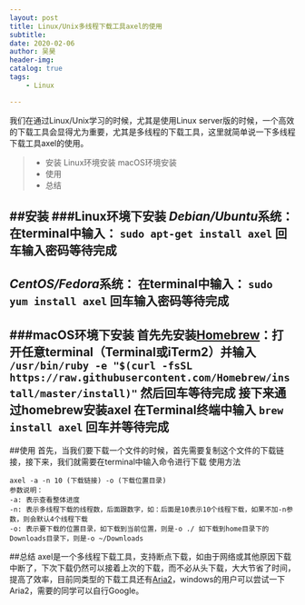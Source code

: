```yaml
---
layout:	post
title: Linux/Unix多线程下载工具axel的使用
subtitle:
date: 2020-02-06
author: 吴昊
header-img:
catalog: true
tags:
	- Linux

---
```










我们在通过Linux/Unix学习的时候，尤其是使用Linux server版的时候，一个高效的下载工具会显得尤为重要，尤其是多线程的下载工具，这里就简单说一下多线程下载工具axel的使用。

> * 安装
> Linux环境安装
> macOS环境安装
> * 使用  
> * 总结 

##安装
###Linux环境下安装
***Debian/Ubuntu***系统：
在terminal中输入：
`sudo apt-get install axel`
回车输入密码等待完成
---
***CentOS/Fedora***系统：
在terminal中输入：
`sudo yum install axel`
回车输入密码等待完成
---

###macOS环境下安装
首先先安装[Homebrew](https://brew.sh/)：打开任意terminal（Terminal或iTerm2）并输入
`/usr/bin/ruby -e "$(curl -fsSL https://raw.githubusercontent.com/Homebrew/install/master/install)"`
然后回车等待完成
接下来通过homebrew安装axel
在Terminal终端中输入
`brew install axel`
回车并等待完成
---

##使用
首先，当我们要下载一个文件的时候，首先需要复制这个文件的下载链接，接下来，我们就需要在terminal中输入命令进行下载
使用方法
```
axel -a -n 10 (下载链接) -o (下载位置目录)
参数说明：
-a: 表示查看整体进度
-n: 表示多线程下载的线程数，后面跟数字，如：后面是10表示10个线程下载，如果不加-n参数，则会默认4个线程下载
-o: 表示要下载的位置目录，如下载到当前位置，则是-o ./ 如下载到home目录下的Downloads目录下，则是-o ~/Downloads
```

##总结
axel是一个多线程下载工具，支持断点下载，如由于网络或其他原因下载中断了，下次下载仍然可以接着上次的下载，而不必从头下载，大大节省了时间，提高了效率，目前同类型的下载工具还有[Aria2](https://aria2.github.io/)，windows的用户可以尝试一下Aria2，需要的同学可以自行Google。

